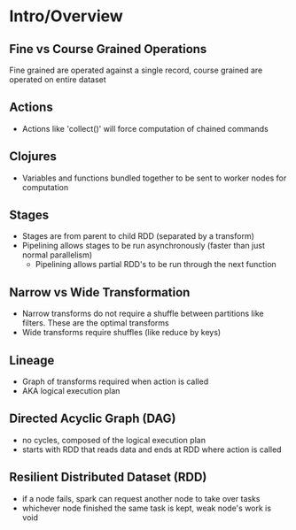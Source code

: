 # Intro/Overview

## Fine vs Course Grained Operations

Fine grained are operated against a single record,
course grained are operated on entire dataset

## Actions

* Actions like 'collect()' will force computation of chained commands

## Clojures

* Variables and functions bundled together to be sent to worker nodes for computation

## Stages

* Stages are from parent to child RDD (separated by a transform)
* Pipelining allows stages to be run asynchronously (faster than just normal parallelism)
  * Pipelining allows partial RDD's to be run through the next function

## Narrow vs Wide Transformation

* Narrow transforms do not require a shuffle between partitions like filters. These are the optimal transforms
* Wide transforms require shuffles (like reduce by keys)

## Lineage

* Graph of transforms required when action is called
* AKA logical execution plan

## Directed Acyclic Graph (DAG)

* no cycles, composed of the logical execution plan
* starts with RDD that reads data and ends at RDD where action is called

## Resilient Distributed Dataset (RDD)

* if a node fails, spark can request another node to take over tasks
* whichever node finished the same task is kept, weak node's work is void
